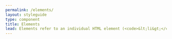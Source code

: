 ```yaml
---
permalink: /elements/
layout: styleguide
type: component
title: Elements
lead: Elements refer to an individual HTML element (<code>&lt;li&gt;</code>, for example), or an element HTML pattern as defined by the <a href="https://standards.usa.gov">US Web Design Standards</a>.
---
```


